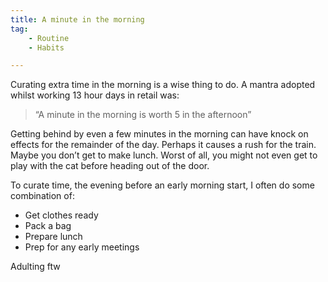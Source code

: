 ```yaml
---
title: A minute in the morning
tag: 
    - Routine
    - Habits

---
```


Curating extra time in the morning is a wise thing to do. A mantra adopted whilst working 13 hour days in retail was:

> “A minute in the morning is worth 5 in the afternoon”

Getting behind by even a few minutes in the morning can have knock on effects for the remainder of the day. Perhaps it causes a rush for the train. Maybe you don’t get to make lunch. Worst of all, you might not even get to play with the cat before heading out of the door.

To curate time, the evening before an early morning start, I often do some combination of: 

- Get clothes ready
- Pack a bag
- Prepare lunch
- Prep for any early meetings

Adulting ftw
